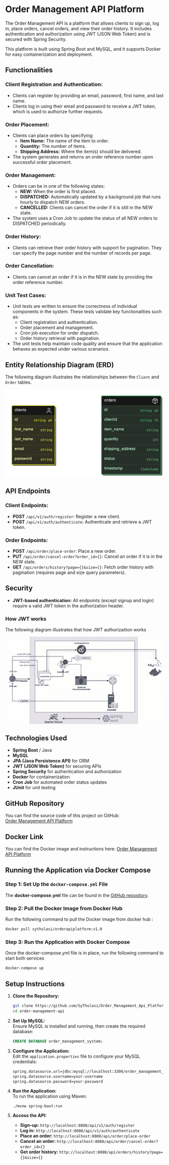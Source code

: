 # Order Management API Platform


The Order Management API is a platform that allows clients to sign up, log in, place orders, cancel orders, and view their order history. It includes authentication and authorization using JWT (JSON Web Token) and is secured with Spring Security.

This platform is built using Spring Boot and MySQL, and it supports Docker for easy containerization and deployment.

## Functionalities

### Client Registration and Authentication:
- Clients can register by providing an email, password, first name, and last name.
- Clients log in using their email and password to receive a JWT token, which is used to authorize further requests.

### Order Placement:
- Clients can place orders by specifying:
    - **Item Name:** The name of the item to order.
    - **Quantity:** The number of items.
    - **Shipping Address:** Where the item(s) should be delivered.
- The system generates and returns an order reference number upon successful order placement.

### Order Management:
- Orders can be in one of the following states:
    - **NEW:** When the order is first placed.
    - **DISPATCHED:** Automatically updated by a background job that runs hourly to dispatch NEW orders.
    - **CANCELLED:** Clients can cancel the order if it is still in the NEW state.
- The system uses a Cron Job to update the status of all NEW orders to DISPATCHED periodically.

### Order History:
- Clients can retrieve their order history with support for pagination. They can specify the page number and the number of records per page.

### Order Cancellation:
- Clients can cancel an order if it is in the NEW state by providing the order reference number.

### Unit Test Cases:
- Unit tests are written to ensure the correctness of individual components in the system. These tests validate key functionalities such as:
    - Client registration and authentication.
    - Order placement and management.
    - Cron job execution for order dispatch.
    - Order history retrieval with pagination.
- The unit tests help maintain code quality and ensure that the application behaves as expected under various scenarios.
## Entity Relationship Diagram (ERD)

The following diagram illustrates the relationships between the `Client` and `Order` tables.

![ERD](assets/erd.png)
## API Endpoints

### Client Endpoints:
- **POST** `/api/v1/auth/register`: Register a new client.
- **POST** `/api/v1/auth/authenticate`: Authenticate and retrieve a JWT token.

### Order Endpoints:
- **POST** `/api/order/place-order`: Place a new order.
- **PUT** `/api/order/cancel-order?order_id={}`: Cancel an order if it is in the NEW state.
- **GET** `/api/orders/history?page={}&size={}`: Fetch order history with pagination (requires page and size query parameters).

## Security
- **JWT-based authentication:** All endpoints (except signup and login) require a valid JWT token in the authorization header.

### How JWT works

The following diagram illustrates that how JWT authorizaition works

![ERD](assets/jwt_arc.png)

## Technologies Used
- **Spring Boot** / Java
- **MySQL**
- **JPA (Java Persistence API)** for ORM
- **JWT (JSON Web Token)** for securing APIs
- **Spring Security** for authentication and authorization
- **Docker** for containerization
- **Cron Job** for automated order status updates
- **JUnit** for unit testing

## GitHub Repository
You can find the source code of this project on GitHub:  
[Order Management API Platform](https://github.com/SyThulasi/Order_Management_Api_Platform)

## Docker Link
You can find the Docker image and instructions here:
[Order Management API Platform](https://hub.docker.com/repository/docker/sythulasi/orderapiplatform/general)

## Running the Application via Docker Compose

### Step 1: Set Up the `docker-compose.yml` File

The **docker-compose.yml** file can be found in the [GitHub repository](https://github.com/SyThulasi/Order_Management_Api_Platform).

### Step 2: Pull the Docker Image from Docker Hub

Run the following command to pull the Docker image from docker hub :

```bash
docker pull sythulasi/orderapiplatform:v1.0
```
### Step 3: Run the Application with Docker Compose
Once the docker-compose.yml file is in place, run the following command to start both services
```bash
docker-compose up
```
## Setup Instructions

1. **Clone the Repository:**
    ```bash
    git clone https://github.com/SyThulasi/Order_Management_Api_Platform.git
    cd order-management-api
    ```

2. **Set Up MySQL:**  
   Ensure MySQL is installed and running, then create the required database:
    ```sql
    CREATE DATABASE order_management_system;
    ```

3. **Configure the Application:**  
   Edit the `application.properties` file to configure your MySQL credentials:
    ```properties
    spring.datasource.url=jdbc:mysql://localhost:3306/order_management_system
    spring.datasource.username=your-username
    spring.datasource.password=your-password
    ```

4. **Run the Application:**  
   To run the application using Maven:
    ```bash
    ./mvnw spring-boot:run
    ```

5. **Access the API:**
    - **Sign-up:** `http://localhost:8080/api/v1/auth/register`
    - **Log in:** `http://localhost:8080/api/v1/auth/authenticate`
    - **Place an order:** `http://localhost:8080/api/order/place-order`
    - **Cancel an order:** `http://localhost:8080/api/order/cancel-order?order_id={}`
    - **Get order history:** `http://localhost:8080/api/orders/history?page={}&size={} `
